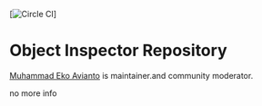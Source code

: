 [![Circle CI](https://circleci.com/gh/cdnjs/cdnjs.svg?style=svg)]

# Object Inspector  Repository

[Muhammad Eko Avianto](https://www.linkedin.com/in/ettoavi) is maintainer.and community moderator.

no more info
